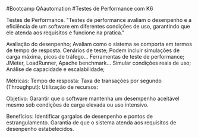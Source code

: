 #Bootcamp QAautomation
#Testes de Performance com K6

Testes de Performance.
	"Testes de performance avaliam o desenpenho e a eficiência de um software em diferentes condições de uso, garantindo que ele atenda aos requisitos e funcione na pratica."

Avaliação do desenpenho;
    Avaliam como o sistema se comporta em termos de tempo de resposta.
Cenários de teste;
    Podem incluir simulações de carga máxima, picos de tráfego...
Ferramentas de teste de performance;
    JMeter, LoadRunner, Apache benchmark...
Simular condições reais de uso;
Análise de capacidade e escalabilidade;

Métricas:
    Tempo de resposta:
    Taxa de transações por segundo (Throughput):
    Utilização de recursos:

Objetivo:
    Garantir que o software mantenha um desempenho aceitável mesmo sob condições de carga elevada ou uso intensivo.

Benefícios:
    Identificar gargalos de desenpenho e pontos de estrangulamento.
    Garantia de que o sistema atenda aos requisitos de desenpenho estabelecidos.